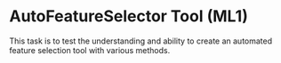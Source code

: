 # AutoFeatureSelector Tool (ML1)
This task is to test the understanding and ability to create an automated feature selection tool with various methods.


